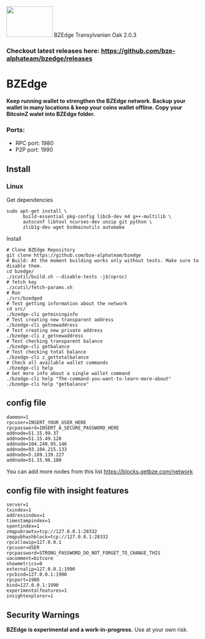 
<img width="120" height="80" src="doc/imgs/logo.png">
BZEdge Transylvanian Oak 2.0.3

### Checkout latest releases here: https://github.com/bze-alphateam/bzedge/releases


# BZEdge
**Keep running wallet to strengthen the BZEdge network. Backup your wallet in many locations & keep your coins wallet offline. Copy your BitcoinZ walet into BZEdge folder.**

### Ports:
- RPC port: 1980
- P2P port: 1990

Install
-----------------
### Linux


Get dependencies
```{r, engine='bash'}
sudo apt-get install \
      build-essential pkg-config libc6-dev m4 g++-multilib \
      autoconf libtool ncurses-dev unzip git python \
      zlib1g-dev wget bsdmainutils automake
```

Install

```{r, engine='bash'}
# Clone BZEdge Repository
git clone https://github.com/bze-alphateam/bzedge
# Build: At the moment building works only without tests. Make sure to disable them.
cd bzedge/
./zcutil/build.sh --disable-tests -j$(nproc)
# fetch key
./zcutil/fetch-params.sh
# Run
./src/bzedged
# Test getting information about the network
cd src/
./bzedge-cli getmininginfo
# Test creating new transparent address
./bzedge-cli getnewaddress
# Test creating new private address
./bzedge-cli z_getnewaddress
# Test checking transparent balance
./bzedge-cli getbalance
# Test checking total balance 
./bzedge-cli z_gettotalbalance
# Check all available wallet commands
./bzedge-cli help
# Get more info about a single wallet command
./bzedge-cli help "The-command-you-want-to-learn-more-about"
./bzedge-cli help "getbalance"
```

## config file

```
daemon=1
rpcuser=INSERT_YOUR_USER_HERE
rpcpassword=INSERT_A_SECURE_PASSWORD_HERE
addnode=51.15.99.37
addnode=51.15.49.128
addnode=104.248.95.146
addnode=93.104.215.133
addnode=5.189.139.227
addnode=51.15.96.180
```
You can add more nodes from this list https://blocks.getbze.com/network  

## config file with insight features
```
server=1
txindex=1
addressindex=1
timestampindex=1
spentindex=1
zmqpubrawtx=tcp://127.0.0.1:28332
zmqpubhashblock=tcp://127.0.0.1:28332
rpcallowip=127.0.0.1
rpcuser=USER
rpcpassword=STRONG_PASSWORD_DO_NOT_FORGET_TO_CHANGE_THIS
uacomment=bitcore
showmetrics=0
externalip=127.0.0.1:1990
rpcbind=127.0.0.1:1980
rpcport=1980
bind=127.0.0.1:1990
experimentalfeatures=1
insightexplorer=1
```

Security Warnings
-----------------

**BZEdge is experimental and a work-in-progress.** Use at your own risk.


